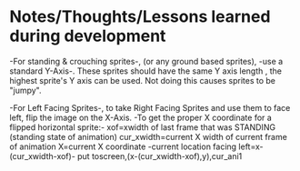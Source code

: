# Notes/Thoughts/Lessons learned during development

-For standing & crouching sprites-, (or any ground based sprites), -use a standard Y-Axis-. These sprites should have the same Y axis 
length , the highest sprite's Y axis can be used. Not doing this causes sprites to be "jumpy". 

-For Left Facing Sprites-, to take Right Facing Sprites and use them to face left, flip the image on the X-Axis. 
-To get the proper X coordinate for a flipped horizontal sprite:-
xof=xwidth of last frame that was STANDING (standing state of animation)
cur_xwidth=current X width of current frame of animation
X=current X coordinate
-current location facing left=x-(cur_xwidth-xof)-
put toscreen,(x-(cur_xwidth-xof),y),cur_ani1




